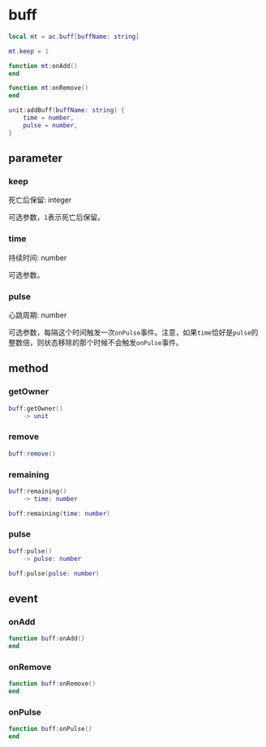 # buff
```lua
local mt = ac.buff[buffName: string]

mt.keep = 1

function mt:onAdd()
end

function mt:onRemove()
end
```

```lua
unit:addBuff(buffName: string) {
    time = number,
    pulse = number,
}
```

## parameter

### keep
死亡后保留: integer

可选参数，`1`表示死亡后保留。

### time
持续时间: number

可选参数。

### pulse
心跳周期: number

可选参数，每隔这个时间触发一次`onPulse`事件。注意，如果`time`恰好是`pulse`的整数倍，则状态移除的那个时候不会触发`onPulse`事件。

## method

### getOwner
```lua
buff:getOwner()
    -> unit
```

### remove
```lua
buff:remove()
```

### remaining
```lua
buff:remaining()
    -> time: number

buff:remaining(time: number)
```

### pulse
```lua
buff:pulse()
    -> pulse: number

buff:pulse(pulse: number)
```

## event

### onAdd
```lua
function buff:onAdd()
end
```

### onRemove
```lua
function buff:onRemove()
end
```

### onPulse
```lua
function buff:onPulse()
end
```
